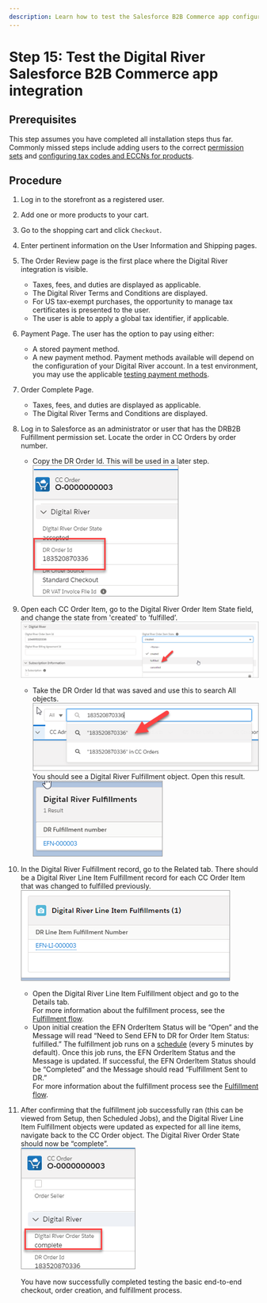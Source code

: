 ```yaml
---
description: Learn how to test the Salesforce B2B Commerce app configuration.
---
```


# Step 15: Test the Digital River Salesforce B2B Commerce app integration

##

## Prerequisites

This step assumes you have completed all installation steps thus far. Commonly missed steps include adding users to the correct [permission sets](step-11-manage-permission-sets.md) and [configuring tax codes and ECCNs for products](step-6-import-eccn-codes-tax-groups-and-tax-types.md#step-5d-assign-tax-and-eccns-to-products).

## Procedure

1. Log in to the storefront as a registered user.
2. Add one or more products to your cart.
3. Go to the shopping cart and click `Checkout`.
4. Enter pertinent information on the User Information and Shipping pages.
5. The Order Review page is the first place where the Digital River integration is visible.
   * Taxes, fees, and duties are displayed as applicable.
   * The Digital River Terms and Conditions are displayed.
   * For US tax-exempt purchases, the opportunity to manage tax certificates is presented to the user.
   * The user is able to apply a global tax identifier, if applicable.
6. Payment Page. The user has the option to pay using either:
   * A stored payment method.
   * A new payment method. Payment methods available will depend on the configuration of your Digital River account. In a test environment, you may use the applicable [testing payment methods](https://docs.digitalriver.com/digital-river-api/developer-resources/testing-scenarios).
7. Order Complete Page.
   * Taxes, fees, and duties are displayed as applicable.
   * The Digital River Terms and Conditions are displayed.
8. Log in to Salesforce as an administrator or user that has the DRB2B Fulfillment permission set. Locate the order in CC Orders by order number.
   * Copy the DR Order Id. This will be used in a later step.  \
     <img src="../.gitbook/assets/13DROrderID (1).png" alt="" data-size="original">&#x20;
9. Open each CC Order Item, go to the Digital River Order Item State field, and change the state from 'created' to ‘fulfilled’.\
   &#x20;<img src="../.gitbook/assets/13DROrderIDSubscript.png" alt="" data-size="original">&#x20;
   * Take the DR Order Id that was saved and use this to search All objects.\
     &#x20;<img src="../.gitbook/assets/13SearchOrderNumber.png" alt="" data-size="original"> \
     You should see a Digital River Fulfillment object. Open this result.\
     &#x20;<img src="../.gitbook/assets/13DrFulfillments.png" alt="" data-size="original">&#x20;
10. In the Digital River Fulfillment record, go to the Related tab. There should be a Digital River Line Item Fulfillment record for each CC Order Item that was changed to fulfilled previously.\
    &#x20;<img src="../.gitbook/assets/13LineItemFulfillments.png" alt="" data-size="original">&#x20;
    * Open the Digital River Line Item Fulfillment object and go to the Details tab.\
      For more information about the fulfillment process, see the [Fulfillment flow](step-8-set-up-digital-river-fulfillments.md).
    * Upon initial creation the EFN OrderItem Status will be “Open” and the Message will read “Need to Send EFN to DR for Order Item Status: fulfilled.” The fulfillment job runs on a [schedule](step-12-schedule-backend-jobs.md) (every 5 minutes by default). Once this job runs, the EFN OrderItem Status and the Message is updated. If successful, the EFN OrderItem Status should be “Completed” and the Message should read “Fulfillment Sent to DR.”\
      For more information about the fulfillment process see the [Fulfillment flow](step-8-set-up-digital-river-fulfillments.md).
11. After confirming that the fulfillment job successfully ran (this can be viewed from Setup, then Scheduled Jobs), and the Digital River Line Item Fulfillment objects were updated as expected for all line items, navigate back to the CC Order object. The Digital River Order State should now be “complete”.\
    <img src="../.gitbook/assets/13OrderComplete.png" alt="" data-size="original">&#x20;

    You have now successfully completed testing the basic end-to-end checkout, order creation, and fulfillment process.
